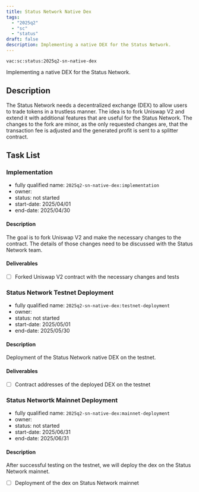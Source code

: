 ```yaml
---
title: Status Network Native Dex
tags:
  - "2025q2"
  - "sc"
  - "status"
draft: false
description: Implementing a native DEX for the Status Network.
---
```


`vac:sc:status:2025q2-sn-native-dex`

Implementing a native DEX for the Status Network.

## Description

The Status Network needs a decentralized exchange (DEX) to allow users to trade tokens in a trustless manner.
The idea is to fork Uniswap V2 and extend it with additional features that are useful for the Status Network.
The changes to the fork are minor,
as the only requested changes are,
that the transaction fee is adjusted and the generated profit is sent to a splitter contract.

## Task List

### Implementation
* fully qualified name: `2025q2-sn-native-dex:implementation`
* owner: 
* status: not started
* start-date: 2025/04/01
* end-date: 2025/04/30

#### Description

The goal is to fork Uniswap V2 and make the necessary changes to the contract.
The details of those changes need to be discussed with the Status Network team.

#### Deliverables

- [ ] Forked Uniswap V2 contract with the necessary changes and tests

### Status Network Testnet Deployment
* fully qualified name: `2025q2-sn-native-dex:testnet-deployment`
* owner: 
* status: not started
* start-date: 2025/05/01
* end-date: 2025/05/30

#### Description

Deployment of the Status Network native DEX on the testnet.

#### Deliverables

- [ ] Contract addresses of the deployed DEX on the testnet

### Status Networtk Mainnet Deployment
* fully qualified name: `2025q2-sn-native-dex:mainnet-deployment`
* owner: 
* status: not started
* start-date: 2025/06/31
* end-date: 2025/06/31

#### Description

After successful testing on the testnet, we will deploy the dex on the Status Network mainnet.

- [ ] Deployment of the dex on Status Network mainnet
